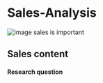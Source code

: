 # Sales-Analysis
![image](https://github.com/GuansongZou/Sales-Analysis/assets/127778771/9c54de01-9de9-4556-bb4c-db0c7cb900b4)
sales is important

## Sales content


#### Research question
